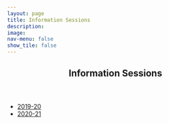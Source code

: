 ```yaml
---
layout: page
title: Information Sessions
description: 
image: 
nav-menu: false
show_tile: false
---
```


<!-- Main -->
<div id="main" class="alt">

<!-- One -->
<section id="one">
	<div class="inner">
		<header class="major">
			<h2>Information Sessions</h2>
		</header>

<!-- Content -->
<ul>
	<li><a href="https://epdampiitb.github.io/p/kaleidoscope/infosesh/2019.html">2019-20</a></li>
	<li><a href="https://epdampiitb.github.io/p/kaleidoscope/infosesh/2020.html">2020-21</a></li>
</ul>
